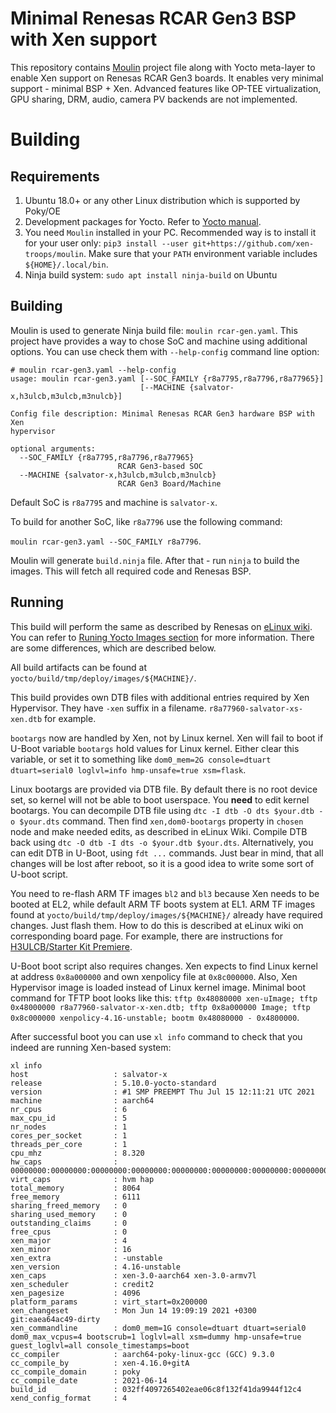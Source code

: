 # Minimal Renesas RCAR Gen3 BSP with Xen support

This repository contains
[Moulin](https://moulin.readthedocs.io/en/latest/) project file along
with Yocto meta-layer to enable Xen support on Renesas RCAR Gen3
boards. It enables very minimal support - minimal BSP + Xen. Advanced
features like OP-TEE virtualization, GPU sharing, DRM, audio, camera
PV backends are not implemented.

# Building
## Requirements

1. Ubuntu 18.0+ or any other Linux distribution which is supported by Poky/OE
2. Development packages for Yocto. Refer to [Yocto
   manual](https://www.yoctoproject.org/docs/current/mega-manual/mega-manual.html#brief-build-system-packages).
3. You need `Moulin` installed in your PC. Recommended way is to
   install it for your user only: `pip3 install --user
   git+https://github.com/xen-troops/moulin`. Make sure that your
   `PATH` environment variable includes `${HOME}/.local/bin`.
4. Ninja build system: `sudo apt install ninja-build` on Ubuntu

## Building

Moulin is used to generate Ninja build file: `moulin
rcar-gen.yaml`. This project have provides a way to chose SoC and
machine using additional options. You can use check them with
`--help-config` command line option:

```
# moulin rcar-gen3.yaml --help-config
usage: moulin rcar-gen3.yaml [--SOC_FAMILY {r8a7795,r8a7796,r8a77965}]
                             [--MACHINE {salvator-x,h3ulcb,m3ulcb,m3nulcb}]

Config file description: Minimal Renesas RCAR Gen3 hardware BSP with Xen
hypervisor

optional arguments:
  --SOC_FAMILY {r8a7795,r8a7796,r8a77965}
                        RCAR Gen3-based SOC
  --MACHINE {salvator-x,h3ulcb,m3ulcb,m3nulcb}
                        RCAR Gen3 Board/Machine
```

Default SoC is `r8a7795` and machine is `salvator-x`.

To build for another SoC, like `r8a7796` use the following command:

`moulin rcar-gen3.yaml --SOC_FAMILY r8a7796`.

Moulin will generate `build.ninja` file. After that - run `ninja` to
build the images. This will fetch all required code and Renesas BSP.

## Running

This build will perform the same as described by Renesas on [eLinux
wiki](https://elinux.org/R-Car/Boards/Yocto-Gen3/v5.1.0). You can
refer to [Runing Yocto Images
section](https://elinux.org/R-Car/Boards/Yocto-Gen3/v5.1.0#Running_Yocto_images)
for more information. There are some differences, which are described below.

All build artifacts can be found at `yocto/build/tmp/deploy/images/${MACHINE}/`.

This build provides own DTB files with additional entries required by
Xen Hypervisor. They have `-xen` suffix in a
filename. `r8a77960-salvator-xs-xen.dtb` for example.

`bootargs` now are handled by Xen, not by Linux kernel. Xen will fail
to boot if U-Boot variable `bootargs` hold values for Linux
kernel. Either clear this variable, or set it to something like
`dom0_mem=2G console=dtuart dtuart=serial0 loglvl=info hmp-unsafe=true
xsm=flask`.

Linux bootargs are provided via DTB file. By default there is no root
device set, so kernel will not be able to boot userspace. You __need__
to edit kernel bootargs. You can decompile DTB file using `dtc -I dtb
-O dts $your.dtb -o $your.dts` command. Then find `xen,dom0-bootargs`
property in `chosen` node and make needed edits, as described in
eLinux Wiki. Compile DTB back using `dtc -O dtb -I dts -o $your.dtb
$your.dts`. Alternatively, you can edit DTB in U-Boot, using `fdt ...`
commands. Just bear in mind, that all changes will be lost after
reboot, so it is a good idea to write some sort of U-boot script.

You need to re-flash ARM TF images `bl2` and `bl3` because Xen needs
to be booted at EL2, while default ARM TF boots system at EL1. ARM TF
images found at `yocto/build/tmp/deploy/images/${MACHINE}/` already
have required changes. Just flash them. How to do this is described at
eLinux wiki on corresponding board page. For example, there are
instructions for [H3ULCB/Starter Kit
Premiere](https://elinux.org/R-Car/Boards/H3SK#Flashing_firmware).

U-Boot boot script also requires changes. Xen expects to find Linux
kernel at address `0x8a000000` and own xenpolicy file at
`0x8c000000`. Also, Xen Hypervisor image is loaded instead of Linux kernel
image. Minimal boot command for TFTP boot looks like this: `tftp
0x48080000 xen-uImage; tftp 0x48000000 r8a77960-salvator-x-xen.dtb;
tftp 0x8a000000 Image; tftp 0x8c000000 xenpolicy-4.16-unstable; bootm
0x48080000 - 0x4800000`.

After successful boot you can use `xl info` command to check that you
indeed are running Xen-based system:

```
xl info
host                   : salvator-x
release                : 5.10.0-yocto-standard
version                : #1 SMP PREEMPT Thu Jul 15 12:11:21 UTC 2021
machine                : aarch64
nr_cpus                : 6
max_cpu_id             : 5
nr_nodes               : 1
cores_per_socket       : 1
threads_per_core       : 1
cpu_mhz                : 8.320
hw_caps                : 00000000:00000000:00000000:00000000:00000000:00000000:00000000:00000000
virt_caps              : hvm hap
total_memory           : 8064
free_memory            : 6111
sharing_freed_memory   : 0
sharing_used_memory    : 0
outstanding_claims     : 0
free_cpus              : 0
xen_major              : 4
xen_minor              : 16
xen_extra              : -unstable
xen_version            : 4.16-unstable
xen_caps               : xen-3.0-aarch64 xen-3.0-armv7l
xen_scheduler          : credit2
xen_pagesize           : 4096
platform_params        : virt_start=0x200000
xen_changeset          : Mon Jun 14 19:09:19 2021 +0300 git:eaea64ac49-dirty
xen_commandline        : dom0_mem=1G console=dtuart dtuart=serial0 dom0_max_vcpus=4 bootscrub=1 loglvl=all xsm=dummy hmp-unsafe=true guest_loglvl=all console_timestamps=boot
cc_compiler            : aarch64-poky-linux-gcc (GCC) 9.3.0
cc_compile_by          : xen-4.16.0+gitA
cc_compile_domain      : poky
cc_compile_date        : 2021-06-14
build_id               : 032ff4097265402eae06c8f132f41da9944f12c4
xend_config_format     : 4
```
